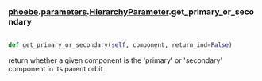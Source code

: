 ### [phoebe](phoebe.md).[parameters](phoebe.parameters.md).[HierarchyParameter](phoebe.parameters.HierarchyParameter.md).get_primary_or_secondary

```py

def get_primary_or_secondary(self, component, return_ind=False)

```



return whether a given component is the 'primary' or 'secondary'
component in its parent orbit

